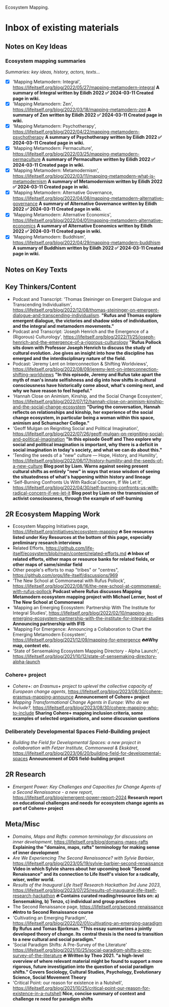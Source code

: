 Ecosystem Mapping.

# Inbox of existing materials

## Notes on Key Ideas

### Ecosystem mapping summaries

*Summaries: key ideas, history, actors, texts...*

- [x] 'Mapping Metamodern: Integral', https://lifeitself.org/blog/2022/05/27/mapping-metamodern-integral **A summary of Integral written by Eilidh 2022 ✅ 2024-03-11 Created page in wiki.**
- [x] 'Mapping Metamodern: Zen', https://lifeitself.org/blog/2022/03/18/mapping-metamodern-zen **A summary of Zen written by Eilidh 2022 ✅ 2024-03-11 Created page in wiki.**
- [x] 'Mapping Metamodern: Psychotherapy', https://lifeitself.org/blog/2022/04/22/mapping-metamodern-psychotherapy **A summary of Psychotherapy written by Eilidh 2022 ✅ 2024-03-11 Created page in wiki.**
- [x] 'Mapping Metamodern: Permaculture', https://lifeitself.org/blog/2022/03/25/mapping-metamodern-permaculture **A summary of Permaculture written by Eilidh 2022 ✅ 2024-03-11 Created page in wiki.**
- [x] 'Mapping Metamodern: Metamodernism', https://lifeitself.org/blog/2022/03/11/mapping-metamodern-what-is-metamodernism **A summary of Metamodernism written by Eilidh 2022 ✅ 2024-03-11 Created page in wiki.**
- [x] 'Mapping Metamodern: Alternative Governance, https://lifeitself.org/blog/2022/04/08/mapping-metamodern-alternative-governance **A summary of Alternative Governance written by Eilidh 2022 ✅ 2024-03-11 Created page in wiki.**
- [x] 'Mapping Metamodern: Alternative Economics', https://lifeitself.org/blog/2022/04/01/mapping-metamodern-alternative-economics **A summary of Alternative Economics written by Eilidh 2022 ✅ 2024-03-11 Created page in wiki.**
- [x] 'Mapping Metamodern: Buddhism', https://lifeitself.org/blog/2022/04/29/mapping-metamodern-buddhism **A summary of Buddhism written by Eilidh 2022 ✅ 2024-03-11 Created page in wiki.**

## Notes on Key Texts

## Key Thinkers/Content

- Podcast and Transcript: 'Thomas Steininger on Emergent Dialogue and Transcending Individualism', https://lifeitself.org/blog/2022/12/08/thomas-steininger-on-emergent-dialogue-and-transcending-individualism. **"Rufus and Thomas explore emergent dialogue, the victories and shadow sides of individuation, and the integral and metamodern movements."**
- Podcast and Transcript: 'Joseph Henrich and the Emergence of a (Rigorous) Culturology', https://lifeitself.org/blog/2022/11/25/joseph-henrich-and-the-emergence-of-a-rigorous-culturology **"Rufus Pollock sits down with Professor Joseph Henrich to discuss the study of cultural evolution. Joe gives an insight into how the discipline has emerged and the interdisciplinary nature of the field.**
- Podcast: 'Jeremy Lent on Interconnection & Shifting Worldviews', https://lifeitself.org/blog/2022/08/09/jeremy-lent-on-interconnection-shifting-worldviews **"In this episode, Jeremy and Rufus take apart the myth of man's innate selfishness and dig into how shifts in cultural consciousness have historically come about, what's coming next, and why we have reason to feel hopeful."**
- 'Hannah Close on Animism, Kinship, and the Social Change Ecosystem', https://lifeitself.org/blog/2022/07/12/hannah-close-on-animism-kinship-and-the-social-change-ecosystem **"During the conversation, Hannah reflects on relationships and kinship, her experience of the social change ecosystem, in particular being a woman within this space, animism and Schumacher College."**
- 'Geoff Mulgan on Reigniting Social and Political Imagination', https://lifeitself.org/blog/2022/07/26/geoff-mulgan-on-reigniting-social-and-political-imagination **"In this episode Geoff and Theo explore why social and political imagination is important, why there is a deficit in social imagination in today's society, and what we can do about this."**
- 'Tending the seeds of a "new" culture — Hope, History, and Humility', https://lifeitself.org/blog/2022/06/17/history-humility-and-the-seeds-of-a-new-culture **Blog post by Liam. Warns against seeing present cultural shifts as entirely "new" in ways that erase wisdom of seeing the situatedness of what's happening within history and lineage**
- 'Self-Burning Confronts Us With Radical Concern, If We Let It', https://lifeitself.org/blog/2022/04/30/self-burning-confronts-us-with-radical-concern-if-we-let-it **Blog post by Liam on the transmission of activist consciousness, through the example of self-burning**

## 2R Ecosystem Mapping Work

- Ecosystem Mapping Initiatives page, https://lifeitself.org/initiatives/ecosystem-mapping **🔥 See resources listed under Key Resources at the bottom of this page, especially preliminary research interviews**
- Related Efforts, https://github.com/life-itself/ecosystem/blob/main/content/related-efforts.md **🔥 Inbox of related efforts, either maps or resource banks for related fields, or other maps of same/similar field**
- Other people's efforts to map "tribes" or "centres", https://github.com/orgs/life-itself/discussions/969
- 'The New School at Commonweal with Rufus Pollock', https://lifeitself.org/blog/2022/08/16/the-new-school-at-commonweal-with-rufus-pollock **Podcast where Rufus discusses Mapping Metamodern ecosystem mapping project with Michael Lerner, host of The New School at Commonweal**
- 'Mapping an Emerging Ecosystem: Partnership With The Institute for Integral Studies', https://lifeitself.org/blog/2022/02/10/mapping-an-emerging-ecosystem-partnership-with-the-institute-for-integral-studies **Announcing partnership with IFIS**
- 'Mapping For Emergence: Announcing a Collaboration to Chart the Emerging Metamodern Ecosystem', https://lifeitself.org/blog/2021/12/09/mapping-for-emergence **🔥🔥Why map, context etc.**
- 'State of Sensemaking Ecosystem Mapping Directory - Alpha Launch', https://lifeitself.org/blog/2021/10/12/state-of-sensemaking-directory-alpha-launch

### Cohere+ project

- _Cohere+: an Erasmus+ project to uplevel the collective capacity of European change agents_, https://lifeitself.org/blog/2023/08/30/cohere-erasmus-mapping-announce **Announcement of Cohere+ project**
- _Mapping Transformational Change Agents in Europe: Who do we Include?_, https://lifeitself.org/blog/2023/08/30/cohere-mapping-who-to-include **Sharing Cohere+ mapping inclusion criteria, some examples of selected organisations, and some discussion questions**

### Deliberately Developmental Spaces Field-Building project

- _Building the Field for Developmental Spaces: a new project in collaboration with Fetzer Institute, Commonweal & Ekskäret_, https://lifeitself.org/blog/2023/06/20/building-field-for-developmental-spaces **Announcement of DDS field-building project**

## 2R Research

- _Emergent Power: Key Challenges and Capacities for Change Agents of a Second Renaissance - a new report_, https://lifeitself.org/blog/emergent-power-report-2024 **Research report on educational challenges and needs for ecosystem change agents as part of Cohere+ project**

## Meta/Misc

- _Domains, Maps and Rafts: common terminology for discussions on inner development_, https://lifeitself.org/blog/domains-maps-rafts **Explaining the "domains, maps, rafts" terminology for making sense of inner development**
- _Are We Experiencing The Second Renaissance? with Sylvie Barbier_, https://lifeitself.org/blog/2023/05/19/sylvie-barbier-second-renaissance **Video in which Sylvie shares about her upcoming book "Second Renaissance" and its connection to Life Itself's vision for a radically, wiser, weller world.**
- _Results of the Inaugural Life Itself Research Hackathon 3rd June 2023_, https://lifeitself.org/blog/2023/07/25/results-of-inauguaral-life-itself-research-hackathon **🔥 Contains curated reading/resource lists on: a) Sensemaking, b) Tenzo, c) individual and group practices**
- The Second Renaissance page, https://lifeitself.org/second-renaissance **🔥Intro to Second Renaissance course**
- 'Cultivating an Emerging Paradigm', https://lifeitself.org/blog/2022/02/01/cultivating-an-emerging-paradigm **By Rufus and Tomas Bjorkman. "This essay summarizes a jointly developed theory of change. Its central thesis is the need to transition to a new cultural and social paradigm."**
- 'Social Paradigm Shifts: A Pre-Survey of the Literature' https://lifeitself.org/blog/2021/10/25/social-paradigm-shifts-a-pre-survey-of-the-literature **🔥 Written by Theo 2021. "a high-level overview of where relevant material might be found to support a more rigorous, future investigation into the question of social paradigm shifts." Covers Sociology, Cultural Studies, Psychology, Evolutionary Science, Social Movement Theory**
- 'Critical Point: our reason for existence in a Nutshell', https://lifeitself.org/blog/2021/10/25/critical-point-our-reason-for-existence-in-a-nutshell **Nice, concise summary of context and challenge re need for paradigm shifts**

